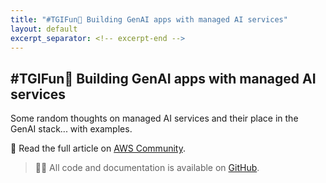 ```yaml
---
title: "#TGIFun🎈 Building GenAI apps with managed AI services"
layout: default
excerpt_separator: <!-- excerpt-end -->
---
```


## \#TGIFun🎈 Building GenAI apps with managed AI services

<!-- excerpt-start -->

Some random thoughts on managed AI services and their place in the GenAI stack... with examples.

📝 Read the full article on [AWS Community](https://community.aws/content/2evcvfrOpxaXTIv3uPchFaKKjAf/tgifun-building-genai-apps-with-managed-ai-services).

<!-- excerpt-end -->

> 👨‍💻 All code and documentation is available on [GitHub](https://github.com/JGalego/YOLambda).